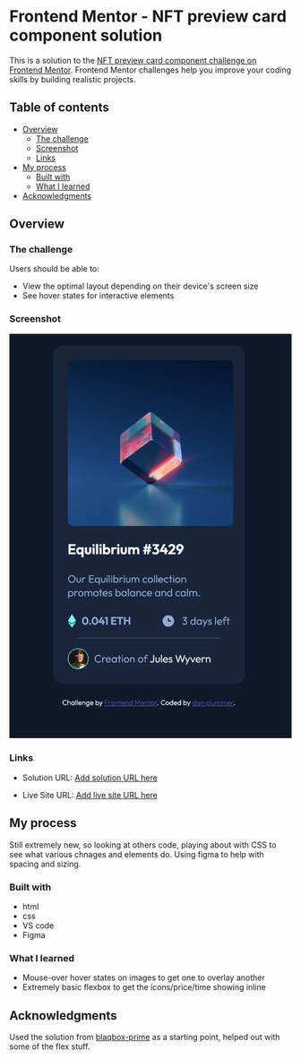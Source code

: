 # Frontend Mentor - NFT preview card component solution

This is a solution to the [NFT preview card component challenge on Frontend Mentor](https://www.frontendmentor.io/challenges/nft-preview-card-component-SbdUL_w0U). Frontend Mentor challenges help you improve your coding skills by building realistic projects. 

## Table of contents

- [Overview](#overview)
  - [The challenge](#the-challenge)
  - [Screenshot](#screenshot)
  - [Links](#links)
- [My process](#my-process)
  - [Built with](#built-with)
  - [What I learned](#what-i-learned)
- [Acknowledgments](#acknowledgments)

## Overview

### The challenge

Users should be able to:

- View the optimal layout depending on their device's screen size
- See hover states for interactive elements

### Screenshot

![](./images/screenshot.png)

### Links

- Solution URL: [Add solution URL here](https://www.frontendmentor.io/solutions/nft-starter-challenge-basic-html-and-css-jJR5F1Q2G)

- Live Site URL: [Add live site URL here](https://daniielrp.github.io/nft-starter-challenge/)

## My process
Still extremely new, so looking at others code, playing about with CSS to see what various chnages and elements do. Using figma to help with spacing and sizing.

### Built with

- html
- css
- VS code
- Figma

### What I learned

* Mouse-over hover states on images to get one to overlay another
* Extremely basic flexbox to get the icons/price/time showing inline

## Acknowledgments

Used the solution from [blaqbox-prime](https://www.frontendmentor.io/profile/blaqbox-prime) as a starting point, helped out with some of the flex stuff. 
